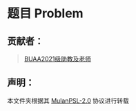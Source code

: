 # 题目 Problem
## 贡献者：
> [BUAA2021级助教及老师](https://gitee.com/BodanC/beihang-university-2022) 

## 声明：
本文件夹根据其 [MulanPSL-2.0](https://gitee.com/BodanC/beihang-university-2022/blob/master/LICENSE) 协议进行转载